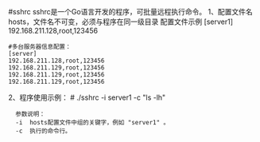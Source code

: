 #sshrc
sshrc是一个Go语言开发的程序，可批量远程执行命令。
1、配置文件名hosts，文件名不可变，必须与程序在同一级目录 配置文件示例
   [server1] 
   192.168.211.128,root,123456

    #多台服务器信息配置： 
    [server] 
    192.168.211.128,root,123456 
    192.168.211.129,root,123456 
    192.168.211.129,root,123456 
    192.168.211.129,root,123456

2、程序使用示例：
      # ./sshrc -i server1 -c "ls -lh"

      参数说明： 
      -i  hosts配置文件中组的关键字，例如 "server1" 。
      -c  执行的命令行。

